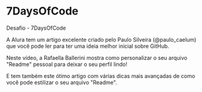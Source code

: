 # 7DaysOfCode
Desafio - 7DaysOfCode

A Alura tem um artigo excelente criado pelo Paulo Silveira (@paulo_caelum) que você pode ler para ter uma ideia melhor inicial sobre GitHub.

Neste vídeo, a Rafaella Ballerini mostra como personalizar o seu arquivo "Readme" pessoal para deixar o seu perfil lindo!

E tem também este ótimo artigo com várias dicas mais avançadas de como você pode estilizar o seu arquivo "Readme". 
